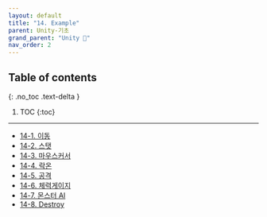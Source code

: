 ```yaml
---
layout: default
title: "14. Example"
parent: Unity-기초
grand_parent: "Unity 🎡"
nav_order: 2
---
```


## Table of contents
{: .no_toc .text-delta }

1. TOC
{:toc}

---

* [14-1. 이동](https://taehyungs-programming-blog.github.io/blog/docs/unity/basic/2022-03-22-Unity-14-1/)
* [14-2. 스탯](https://taehyungs-programming-blog.github.io/blog/docs/unity/basic/2022-03-22-Unity-14-2/)
* [14-3. 마우스커서](https://taehyungs-programming-blog.github.io/blog/docs/unity/basic/2022-03-22-Unity-14-3/)
* [14-4. 락온](https://taehyungs-programming-blog.github.io/blog/docs/unity/basic/2022-03-22-Unity-14-4/)
* [14-5. 공격](https://taehyungs-programming-blog.github.io/blog/docs/unity/basic/2022-03-22-Unity-14-5/)
* [14-6. 체력게이지](https://taehyungs-programming-blog.github.io/blog/docs/unity/basic/2022-03-22-Unity-14-6/)
* [14-7. 몬스터 AI](https://taehyungs-programming-blog.github.io/blog/docs/unity/basic/2022-03-22-Unity-14-7/)
* [14-8. Destroy](https://taehyungs-programming-blog.github.io/blog/docs/unity/basic/2022-03-22-Unity-14-8/)